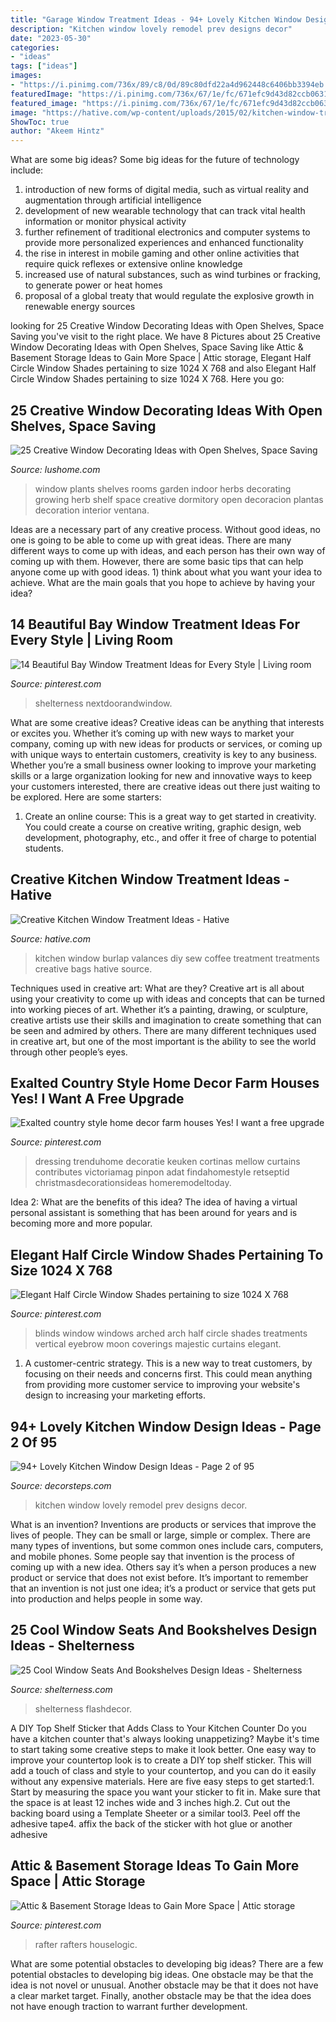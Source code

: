 ```yaml
---
title: "Garage Window Treatment Ideas - 94+ Lovely Kitchen Window Design Ideas"
description: "Kitchen window lovely remodel prev designs decor"
date: "2023-05-30"
categories:
- "ideas"
tags: ["ideas"]
images:
- "https://i.pinimg.com/736x/89/c8/0d/89c80dfd22a4d962448c6406bb3394eb.jpg"
featuredImage: "https://i.pinimg.com/736x/67/1e/fc/671efc9d43d82ccb06310a1469e34ca5.jpg"
featured_image: "https://i.pinimg.com/736x/67/1e/fc/671efc9d43d82ccb06310a1469e34ca5.jpg"
image: "https://hative.com/wp-content/uploads/2015/02/kitchen-window-treatments/8-kitchen-window-treatments.jpg"
ShowToc: true
author: "Akeem Hintz"
---
```



What are some big ideas?
Some big ideas for the future of technology include: 
1) introduction of new forms of digital media, such as virtual reality and augmentation through artificial intelligence 
2) development of new wearable technology that can track vital health information or monitor physical activity 
3) further refinement of traditional electronics and computer systems to provide more personalized experiences and enhanced functionality 
4) the rise in interest in mobile gaming and other online activities that require quick reflexes or extensive online knowledge 
5) increased use of natural substances, such as wind turbines or fracking, to generate power or heat homes 
6) proposal of a global treaty that would regulate the explosive growth in renewable energy sources

	

		
looking for 25 Creative Window Decorating Ideas with Open Shelves, Space Saving you've visit to the right place. We have 8 Pictures about 25 Creative Window Decorating Ideas with Open Shelves, Space Saving like Attic &amp; Basement Storage Ideas to Gain More Space | Attic storage, Elegant Half Circle Window Shades pertaining to size 1024 X 768 and also Elegant Half Circle Window Shades pertaining to size 1024 X 768. Here you go:
		
    
## 25 Creative Window Decorating Ideas With Open Shelves, Space Saving

<img loading=lazy src="https://www.lushome.com/wp-content/uploads/2014/05/window-decorating-ideas-shelves-8.jpg" onerror="this.onerror=null;this.src='https://tse1.mm.bing.net/th?id=OIP.KH2ECSk-cqXGTyW_pD7aBwAAAA&amp;pid=15.1';" alt="25 Creative Window Decorating Ideas with Open Shelves, Space Saving">

_Source: lushome.com_

>window plants shelves rooms garden indoor herbs decorating growing herb shelf space creative dormitory open decoracion plantas decoration interior ventana. 

	

Ideas are a necessary part of any creative process. Without good ideas, no one is going to be able to come up with great ideas. There are many different ways to come up with ideas, and each person has their own way of coming up with them. However, there are some basic tips that can help anyone come up with good ideas. 1) think about what you want your idea to achieve. What are the main goals that you hope to achieve by having your idea?

    
## 14 Beautiful Bay Window Treatment Ideas For Every Style | Living Room

<img loading=lazy src="https://i.pinimg.com/736x/37/53/5f/37535fc39e39705ca806cb4b93375f26.jpg" onerror="this.onerror=null;this.src='https://tse1.mm.bing.net/th?id=OIP.N_N3xZqn62GT4bM3eaa9WgHaKu&amp;pid=15.1';" alt="14 Beautiful Bay Window Treatment Ideas for Every Style | Living room">

_Source: pinterest.com_

>shelterness nextdoorandwindow. 

	

What are some creative ideas?
Creative ideas can be anything that interests or excites you. Whether it’s coming up with new ways to market your company, coming up with new ideas for products or services, or coming up with unique ways to entertain customers, creativity is key to any business. Whether you’re a small business owner looking to improve your marketing skills or a large organization looking for new and innovative ways to keep your customers interested, there are creative ideas out there just waiting to be explored. Here are some starters: 
1) Create an online course: This is a great way to get started in creativity. You could create a course on creative writing, graphic design, web development, photography, etc., and offer it free of charge to potential students.

    
## Creative Kitchen Window Treatment Ideas - Hative

<img loading=lazy src="https://hative.com/wp-content/uploads/2015/02/kitchen-window-treatments/8-kitchen-window-treatments.jpg" onerror="this.onerror=null;this.src='https://tse1.mm.bing.net/th?id=OIP.SIzNOEfDNZTM7_vIQEBhzQHaLH&amp;pid=15.1';" alt="Creative Kitchen Window Treatment Ideas - Hative">

_Source: hative.com_

>kitchen window burlap valances diy sew coffee treatment treatments creative bags hative source. 

	

Techniques used in creative art: What are they?
Creative art is all about using your creativity to come up with ideas and concepts that can be turned into working pieces of art. Whether it’s a painting, drawing, or sculpture, creative artists use their skills and imagination to create something that can be seen and admired by others. There are many different techniques used in creative art, but one of the most important is the ability to see the world through other people’s eyes.

    
## Exalted Country Style Home Decor Farm Houses Yes! I Want A Free Upgrade

<img loading=lazy src="https://i.pinimg.com/736x/89/c8/0d/89c80dfd22a4d962448c6406bb3394eb.jpg" onerror="this.onerror=null;this.src='https://tse3.mm.bing.net/th?id=OIP.CQUksmpwxjr_yCd_i5ZQlAHaLG&amp;pid=15.1';" alt="Exalted country style home decor farm houses Yes! I want a free upgrade">

_Source: pinterest.com_

>dressing trenduhome decoratie keuken cortinas mellow curtains contributes victoriamag pinpon adat findahomestyle retseptid christmasdecorationsideas homeremodeltoday. 

	

Idea 2: What are the benefits of this idea?
The idea of having a virtual personal assistant is something that has been around for years and is becoming more and more popular.

    
## Elegant Half Circle Window Shades Pertaining To Size 1024 X 768

<img loading=lazy src="https://i.pinimg.com/736x/2a/28/7c/2a287ceca78c832efe79f07b6b6f89af.jpg" onerror="this.onerror=null;this.src='https://tse4.mm.bing.net/th?id=OIP.tSO8QwCSWi04T2RLeyS0uQHaFj&amp;pid=15.1';" alt="Elegant Half Circle Window Shades pertaining to size 1024 X 768">

_Source: pinterest.com_

>blinds window windows arched arch half circle shades treatments vertical eyebrow moon coverings majestic curtains elegant. 

	

1. A customer-centric strategy. This is a new way to treat customers, by focusing on their needs and concerns first. This could mean anything from providing more customer service to improving your website's design to increasing your marketing efforts.

    
## 94+ Lovely Kitchen Window Design Ideas - Page 2 Of 95

<img loading=lazy src="http://decorsteps.com/wp-content/uploads/2018/11/94-Lovely-Kitchen-Window-Design-Ideas-94.jpg" onerror="this.onerror=null;this.src='https://tse1.mm.bing.net/th?id=OIP.80gWLAl1M-moGcOBVROtaAHaLP&amp;pid=15.1';" alt="94+ Lovely Kitchen Window Design Ideas - Page 2 of 95">

_Source: decorsteps.com_

>kitchen window lovely remodel prev designs decor. 

	

What is an invention?
Inventions are products or services that improve the lives of people. They can be small or large, simple or complex. There are many types of inventions, but some common ones include cars, computers, and mobile phones. Some people say that invention is the process of coming up with a new idea. Others say it’s when a person produces a new product or service that does not exist before. It’s important to remember that an invention is not just one idea; it’s a product or service that gets put into production and helps people in some way.

    
## 25 Cool Window Seats And Bookshelves Design Ideas - Shelterness

<img loading=lazy src="https://i.shelterness.com/cool-window-seats-and-bookshelves-21-500x498.jpg" onerror="this.onerror=null;this.src='https://tse1.mm.bing.net/th?id=OIP.G1opTb544P0elG4lzonKuwHaHY&amp;pid=15.1';" alt="25 Cool Window Seats And Bookshelves Design Ideas - Shelterness">

_Source: shelterness.com_

>shelterness flashdecor. 

	

A DIY Top Shelf Sticker that Adds Class to Your Kitchen Counter
Do you have a kitchen counter that's always looking unappetizing? Maybe it's time to start taking some creative steps to make it look better. One easy way to improve your countertop look is to create a DIY top shelf sticker. This will add a touch of class and style to your countertop, and you can do it easily without any expensive materials. Here are five easy steps to get started:1. Start by measuring the space you want your sticker to fit in. Make sure that the space is at least 12 inches wide and 3 inches high.2. Cut out the backing board using a Template Sheeter or a similar tool3. Peel off the adhesive tape4. affix the back of the sticker with hot glue or another adhesive
    
## Attic &amp; Basement Storage Ideas To Gain More Space | Attic Storage

<img loading=lazy src="https://i.pinimg.com/736x/67/1e/fc/671efc9d43d82ccb06310a1469e34ca5.jpg" onerror="this.onerror=null;this.src='https://tse3.mm.bing.net/th?id=OIP.AOs9_OeTvQzq9WY46CrZKAHaHh&amp;pid=15.1';" alt="Attic &amp; Basement Storage Ideas to Gain More Space | Attic storage">

_Source: pinterest.com_

>rafter rafters houselogic. 

	

What are some potential obstacles to developing big ideas?
There are a few potential obstacles to developing big ideas. One obstacle may be that the idea is not novel or unusual. Another obstacle may be that it does not have a clear market target. Finally, another obstacle may be that the idea does not have enough traction to warrant further development.


